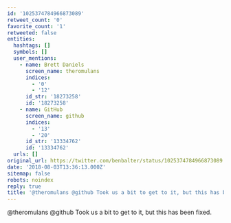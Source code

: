 ```yaml
---
id: '1025374784966873089'
retweet_count: '0'
favorite_count: '1'
retweeted: false
entities:
  hashtags: []
  symbols: []
  user_mentions:
    - name: Brett Daniels
      screen_name: theromulans
      indices:
        - '0'
        - '12'
      id_str: '18273258'
      id: '18273258'
    - name: GitHub
      screen_name: github
      indices:
        - '13'
        - '20'
      id_str: '13334762'
      id: '13334762'
  urls: []
original_url: https://twitter.com/benbalter/status/1025374784966873089
date: '2018-08-03T13:36:13.000Z'
sitemap: false
robots: noindex
reply: true
title: '@theromulans @github Took us a bit to get to it, but this has been fixed.'
---
```


@theromulans @github Took us a bit to get to it, but this has been fixed.